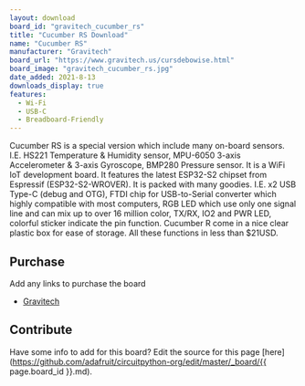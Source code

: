 ```yaml
---
layout: download
board_id: "gravitech_cucumber_rs"
title: "Cucumber RS Download"
name: "Cucumber RS"
manufacturer: "Gravitech"
board_url: "https://www.gravitech.us/cursdebowise.html"
board_image: "gravitech_cucumber_rs.jpg"
date_added: 2021-8-13
downloads_display: true
features:
  - Wi-Fi
  - USB-C
  - Breadboard-Friendly
---
```


Cucumber RS is a special version which include many on-board sensors. I.E. HS221 Temperature & Humidity sensor, MPU-6050 3-axis Accelerometer & 3-axis Gyroscope, BMP280 Pressure sensor. It is a WiFi IoT development board. It features the latest ESP32-S2 chipset from Espressif (ESP32-S2-WROVER). It is packed with many goodies. I.E. x2 USB Type-C (debug and OTG), FTDI chip for USB-to-Serial converter which highly compatible with most computers, RGB LED which use only one signal line and can mix up to over 16 million color, TX/RX, IO2 and PWR LED, colorful sticker indicate the pin function. Cucumber R come in a nice clear plastic box for ease of storage. All these functions in less than $21USD.

## Purchase
Add any links to purchase the board
* [Gravitech](https://www.gravitech.us/cursdebowise.html)

## Contribute

Have some info to add for this board? Edit the source for this page [here](https://github.com/adafruit/circuitpython-org/edit/master/_board/{{ page.board_id }}.md).

